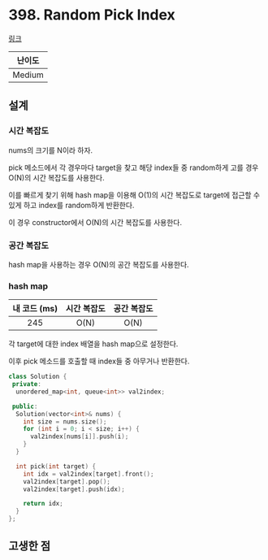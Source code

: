 # 398. Random Pick Index

[링크](https://leetcode.com/problems/random-pick-index/)

| 난이도 |
| :----: |
| Medium |

## 설계

### 시간 복잡도

nums의 크기를 N이라 하자.

pick 메소드에서 각 경우마다 target을 찾고 해당 index들 중 random하게 고를 경우 O(N)의 시간 복잡도를 사용한다.

이를 빠르게 찾기 위해 hash map을 이용해 O(1)의 시간 복잡도로 target에 접근할 수 있게 하고 index를 random하게 반환한다.

이 경우 constructor에서 O(N)의 시간 복잡도를 사용한다.

### 공간 복잡도

hash map을 사용하는 경우 O(N)의 공간 복잡도를 사용한다.

### hash map

| 내 코드 (ms) | 시간 복잡도 | 공간 복잡도 |
| :----------: | :---------: | :---------: |
|     245      |    O(N)     |    O(N)     |

각 target에 대한 index 배열을 hash map으로 설정한다.

이후 pick 메소드를 호출할 때 index들 중 아무거나 반환한다.

```cpp
class Solution {
 private:
  unordered_map<int, queue<int>> val2index;

 public:
  Solution(vector<int>& nums) {
    int size = nums.size();
    for (int i = 0; i < size; i++) {
      val2index[nums[i]].push(i);
    }
  }

  int pick(int target) {
    int idx = val2index[target].front();
    val2index[target].pop();
    val2index[target].push(idx);

    return idx;
  }
};
```

## 고생한 점
